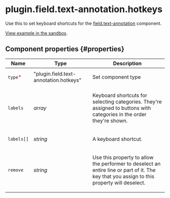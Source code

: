 # plugin.field.text-annotation.hotkeys

Use this to set keyboard shortcuts for the [field.text-annotation](field.text-annotation.md) component.

[View example in the sandbox](https://clck.ru/asSoy).

## Component properties {#properties}

| Name                                     | Type                                   | Description                                                                                                                                       |
| ---------------------------------------- | -------------------------------------- | ------------------------------------------------------------------------------------------------------------------------------------------------- |
| `type`<span style="color: red">\*</span> | "plugin.field.text-annotation.hotkeys" | <p>Set component type</p>                                                                                                                         |
| `labels`                                 | _array_                                | <p>Keyboard shortcuts for selecting categories. They're assigned to buttons with categories in the order they're shown.</p>                       |
| `labels[]`                               | _string_                               | <p>A keyboard shortcut.</p>                                                                                                                       |
| `remove`                                 | _string_                               | <p>Use this property to allow the performer to deselect an entire line or part of it. The key that you assign to this property will deselect.</p> |

